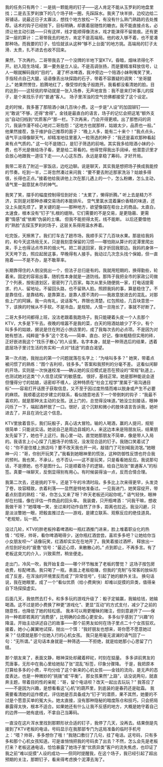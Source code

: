 我的任务只有两个：一是挑一颗能用的钉子——这人肯定不能从玉罗刹的地盘里找；二是去玉罗刹旗下的几个场子转一圈，先踩踩水。我夹了块羊排，边咬边给二哥铺话，说最近日子太寡淡，想找个地方放松一下，有没有什么熟门熟路的去处推荐。话术的钩子已经抛下，目标明确，却裹着层随性的糖衣。我不能直接点名，必须让他主动引路——只有这样，线才能顺得像流水，戏才能演得不留凿痕。还有更深一层的算计：二哥带我去的地方，肯定不是高端局。他的收入够不着，也不爱凑那种场。而我要的钉子，恰恰就该从这种“够不上台面”的地方挑。高端局的钉子太滑、太贵，扎不进去也收不回来。

果然，下次再约，二哥带我去了一个没牌的半地下室KTV。昏暗，烟味浓得化不开。初入陌生场域，第一要务是立人设。不是高调张扬，而是要精准释放信号，让人一眼就解码我的“目的”。 灌了杯冰啤酒，我冲旁边一个陪酒小妹咧嘴笑了笑，手指轻点自己大腿，话语像丢出块探路的石子，带着不容置疑的调笑：“坐哥腿上。” 她果然愣住，脸腾地红了，像受惊的兔子般跑开。我看都没看清她的脸。目的达到——这轻佻的举动就是一张入场券，无声地宣告：我不是来打听事儿的探子，是个来找乐子的“普通”客人。 场子里浑浊的空气仿佛都接受了这个设定。

走的时候，我多塞了那陪酒小妹几百块小费。这一步是“人设”的加固铆钉——光“敢说”不够，还得“舍得”。金钱是最直白的语言，场子的记忆会把这笔“额外支出”自动归档到“优质客户”那一栏。下次再来，门会开得更顺。出了那憋闷的洞穴，我装作漫不经心地对二哥抱怨：“这地方也就那样，姑娘太少，品质也一般。” 他果然接茬，急于维护自己推荐的面子：“晚上人多，能有二十来个！”我点点头，语气平淡得像聊天气，却精准地往里塞入一粒筛选的种子：“我还是喜欢那种看起来有点气质的。” 这一句不是随口，是钉子筛选的前哨。其实我多给陪酒小妹的小费，也不光是做给场子看，更是给二哥看的。他得觉得我出手阔绰，他潜意识里才会放心地跟我一道往下走——人心这东西，永远是拿稳了筹码，才好开局。

我带二哥去了附近一家饭店，边吃边聊。说是聊天，其实我是想把场子换成我能控的节奏。吃到一半，二哥忽然凑过来问我：“要不要去附近那家洗浴？姑娘多得很，长得也正点。”接着他给我讲他上次在那儿遇上的一个，怎么粉嫩，怎么主动，语气里一副意犹未尽的神气。

我笑了笑，摆手的幅度控制得恰到好处：“太累了，懒得折腾。” 听上去是精力不济，实则是对那种赤裸交易场的本能排斥。 空气里氯水混着廉价香精的味道，还没上头就先烦了。更关键的是——那种地方，欲望像摆在柜台上的商品，太直白，太速食，根本没有“钉子”扎根的缝隙。它们需要的不是交易，是更隐蔽、更需要“情感”或“依赖”伪装的土壤。 但我不能拒得太死，线不能断。 以后还要借他的“熟脸”去探玉罗刹的场子，这层关系得用温水养着。

吃完饭，天擦黑了。我们打车去了趟市场，我顺手买了几百块水果。那是给我妈的，和今天这场局无关。只是我刻意保留的习惯——哪怕刚从算计的泥潭里爬出来，手上也得沾点市井的烟火气。把二哥送回家，我才折回我那边。我妈的身体一天天垮下去，照应起居这事，早晚得有人接手。我动过几次念头找个保姆，但一直拖着——不是不办，是不敢草率。

长期靠得住的人倒没挑出一个，但法子总归是有的。我就用短期的，换得勤些，轮着来。固定的容易出事，随机性本身就是一道防线。那阵子我把全市的家政公司做了个列表，按街道划区，密密列了几百家。每次从里头随便挑一家，打电话提需求、约人、留地址。不留回头路，也不留熟人脸。照顾我妈的事，算是稳住了。不是靠信任，是靠结构，是靠算法，是靠人摸不清的——我故意放进去的混乱。对那些上门的阿姨，我一向有礼，说话客气，界限也清楚。红包照给，几百块意思一下，该换的时候从不手软。不是冷血，是规矩。人情一旦拖长了，事就不好断了。

二哥大多时间都得上班，没法老跟着我跑场子。我只能硬着头皮一个人去那个KTV，大多是下午去。夜晚的喧嚣不是我的菜，白天的陪酒姑娘少了不少。有个叫多多的姑娘，据说是住在附近小旅店里的，成了我每次去的必点项。不是因为对她有想法，纯粹是“多多”这个艺名——简单、直白、好记，像块粗糙但实用的砖，正好嵌进我这个“找乐子散心”的人设里。名字本身，就是一种筛选后的结果，透着底层场子里讨生活的务实和一点对“钱途”的直白渴望。

第一次点她，我抛出的第一个问题就落在名字上：“为啥叫多多？” 她笑，带着点被问惯了的熟练：“图个吉利呗，钱多多。” 答案和我预判的分毫不差。 这看似闲聊的开场，实则是一次快速校准——确认她的反应模式是否在预设的“常规”轨道上，也测试她对这类“个人信息试探”的敏感度。 很好，基线正常。她是那种能说会道但懂得分寸的姑娘，话密却不缠人，这种特质在“社会工程学”里属于“易沟通目标”——容易打开话匣子获取信息，又不至于因过度热情而难以脱身或产生不必要的麻烦。 我顺着这初步建立的联系，看似随意地丢下一个带倒刺的钩子：“我最不喜欢的，就是那种太主动的女孩。送上门的，总觉得没味道。”她没立刻接话，眼神闪烁了一下，端起酒杯抿了一口。很好，这个沉默和微小的肢体语言告诉我，她听进去了，并且在消化这个信息。

KTV里放着音乐，我们玩骰子，真心话大冒险。输的人喝酒，赢的人提问，规矩很简单：只能说实话。她说自己是周边县城的人，来这边本来是陪朋友玩，结果朋友先留下了，她也干上这行。我心里一动，直觉她那朋友不简单，像是带人入局的。我语言上小心探了几圈场子的情况，没发现合适的钉子。我随口笑着试了句：“你不是住楼上旅店吗？要不改天我也开一间，敲错门了可别喊我流氓。”她眼神一闪：“哥，你别开玩笑了。”我看到她眼神里的慌张，这种防御性反馈也符合我的预判。我也笑，不承认，也不否认——这不是玩笑，只是看看她反应。我说那句话，不是撩她，也不是图什么。只是顺着场子的逻辑，给自己贴张“普通客人”的标签。真要一味聊天，反倒显得别有用心。有时候装得油一点，反而合情合理。

我第二次去，还是挑的下午。还是下午的冷清时段。多多比上次来得更早，头发烫了卷，妆容精致，衣着利落——显然是特地准备过。一见我进门，她笑容绽开，带着点刻意的熟稔：“哥，你怎么又来了呀？昨天老板还问起你呢。” 语气轻快，眼神却在扫描，像在评估一件商品的回头率。 我装聋，只开瓶啤酒：“问我干嘛，想收我做干哥？”她噗嗤一笑，坐过来时动作自然了许多，距离也拉近。我没闪避，只是淡淡瞥她一眼，把骰盅推过去——游戏，是建立联系、观察反应的绝佳道具。 “老规矩，玩一把。”

没过几轮，KTV的胖老板拎着啤酒和一瓶红酒推门进来，脸上堆着职业化的热情：“哎呀，帅哥，看你啤酒喝得少，送你瓶红酒尝尝。喜欢多多吧？让她给你当小女朋友呗～” 话像玩笑，红酒却实实在在地开了。我笑着接过酒杯， 释放出一点恰到好处的“疲惫”信号：“最近心烦，来散散心的。” 点到即止，不再多言。有了老板这突兀的介入，兴致索然，稍坐便走。

走出门，冷风一吹，我开始复盘——哪个环节触发了老板的警觉？ 这场子按包房收费，标配啤酒。我只喝了一瓶，表面上老板稳赚，但我的“克制”与常客的放纵形成了反差，在浑浊的环境里反而成了“异常信号”，引起了她的额外关注。 换句话说，我在她眼里，成了一个“看似优质（给小费爽快）却难以捉摸的异类，值得亲自下场探探虚实。

后面几天，我依然去打卡。和多多玩的游戏升级了：骰子定输赢，我输给钱，她输喝酒。这不过是把小费换了种更“游戏化”、更显“互动”的方式支付，减少了之前的随意性，也降低了她的轻松感。 我本可以用更暧昧的赌注，但刻意避开了——保持一种若即若离的“消费感”，比明确的企图心更安全。 多多似乎感到了“兴趣”的降温，开始主动讲述自己的故事——那个前男友如何在场子里点二十个女孩狂欢。接着，她小心翼翼地试探，抛出一个饵：“我好朋友也想来，哥你愿不愿意她过来？” 估摸就是那个拉她入行的心机女孩。 我只是用毫无波澜的语气回了一句：“无所谓。” 这句话本身就是一种筛选——不拒绝，就是给她那小心思留了门缝。

那个朋友来了，表面文静，眼神深处却藏着秤砣，时刻在掂量。 多多讲前男友的荒唐事，无形中在我心里给她贴了张“混乱”标签，印象分骤降。 于是，我把原本打算给多多的小费，平均分给了这个新来的心机女孩——金钱的流向，是无声的态度表达，也是一种微妙的“挑拨”或“平衡”。 那女孩果然“上路”，话没说两句，就直奔主题，带着目的性的亲昵：“哥，留个电话呗？改天一起出去玩玩？” 我答应了——不是因为兴趣，是想看看这“心机”的葫芦里，到底装的是春药还是砒霜。 我需要看清她的运作模式，评估她是否具备成为“钉子”的潜质，果不其然，她要的不过是个愿意买单的冤大头。她太直接，没有那种隐秘的暗度陈仓和技巧，只会把局暴露得太快，根本不适合。如果她还有什么让我不反感的地方，大概是她守着自己的边界——她有底线，不拿自己当筹码。

一直没在这片浑水里找到那颗形状合适的钉子，我停了几天，没再去。结果倒是先接到了KTV老板的电话，号码显示在我那部专门为这局准备的临时手机号上：“喂？帅哥，多多想你了哦！”我随口敷衍了几句，挂了电话。这号码，只有多多和那个心机女孩知道。可是谁悄悄把我的号码卖了出去？不然，怎么会先是老板打来？老板这通电话，恰恰暴露了她场子里“优质异类”客户的流失焦虑，也印证了我之前“难以捉摸”人设的成功——但同时提醒我，在这个场子，我已经引起了超出预期的关注，那颗钉子，看来得考虑换个泥潭去淘了。